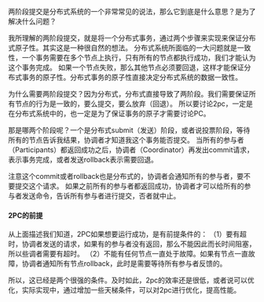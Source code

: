 两阶段提交是分布式系统的一个非常常见的说法，那么它到底是什么意思？是为了解决什么问题？

我所理解的两阶段提交，就是将一个分布式事务，通过两个步骤来实现来保证分布式原子性。其实这是一种很自然的想法。
分布式系统所面临的一大问题就是一致性，一个事务需要在多个节点上执行，只有所有的节点都执行成功，我们才能认为这个事务完成。
如果一个节点失败，那么其他节点必须要回退，这样才能保证分布式事务的原子性。分布式事务的原子性直接决定分布式系统的数据一致性。

为什么需要两阶段提交？因为分布式，分布式直接导致了两阶段。我们需要保证所有节点的行为是一致的，要么提交，要么放弃（回退）。
所以要讨论2pc，一定是在分布式系统中的，也一定是为了保证事务的原子才需要讨论PC。

那是哪两个阶段呢？一个是分布式submit（发送）阶段，或者说投票阶段，等待所有的节点告诉我结果，协调者才知道我这个事务能否提交。
当所有的参与者（Participants）都返回成功之后，协调者（Coordinator）再发出commit请求，表示事务完成，或者发送rollback表示需要回退。

注意这个commit或者rollback也是分布式的，协调者会通知所有的参与者，要不要提交这个请求。
如果之前所有的参与者都返回成功，协调者才可以给所有的参与者发送命令，告诉所有参与者进行提交，否者就中止。

#### 2PC的前提
从上面描述我们知道，2PC如果想要运行成功，是有前提条件的：
（1）要有超时，协调者发送的请求，如果有的参与者没有返回，那么不能因此而长时间阻塞，所以些调者需要有超时。
（2）不能有任何节点一直处于故障。如果有节点一直故障，协调者通知所有节点rollback，此时是需要等待所有参与者反馈的。

所以，这已经是两个很强的条件。及时如此，2pc的效率还是很低，或者说可以优化，实际实现中，通过增加一些天梯条件，可以对2pc进行优化，提高性能。
